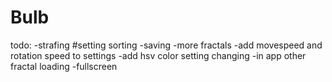# Bulb

todo:
-strafing
#setting sorting
-saving
-more fractals
-add movespeed and rotation speed to settings
-add hsv color setting changing
-in app other fractal loading
-fullscreen